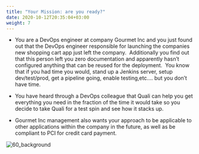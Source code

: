 ```yaml
---
title: "Your Mission: are you ready?"
date: 2020-10-12T20:35:04+03:00
weight: 7
---
```


* You are a DevOps engineer at company Gourmet Inc and you just found out that the DevOps engineer responsible for launching the companies new shopping cart app just left the company.  Additionally you find out that this person left you zero documentation and apparently hasn’t configured anything that can be reused for the deployment.  You know that if you had time you would, stand up a Jenkins server, setup dev/test/prod, get a pipeline going, enable testing,etc…. but you don’t have time.

* You have heard through a DevOps colleague that Quali can help you get everything you need in the fraction of the time it would take so you decide to take Quali for a test spin and see how it stacks up.

* Gourmet Inc management also wants your approach to be applicable to other applications within the company in the future, as well as be compliant to PCI for credit card payment.

 ![60_background](/images/intro/Gourmet_inc_logo.png)
